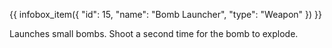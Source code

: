 {{ infobox_item({
	"id": 15,
	"name": "Bomb Launcher",
	"type": "Weapon"
}) }}

Launches small bombs. Shoot a second time for the bomb to explode.

